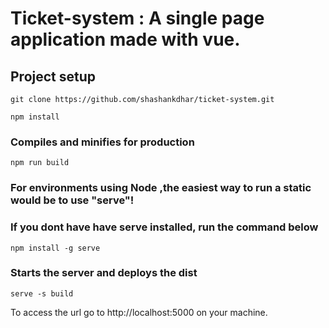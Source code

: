 # Ticket-system : A single page application made with vue.

## Project setup

```
git clone https://github.com/shashankdhar/ticket-system.git
```

```
npm install
```

### Compiles and minifies for production
```
npm run build
```

### For environments using Node ,the easiest way to run a static would be to use "serve"!

### If you dont have have serve installed, run the command below
```
npm install -g serve
```

### Starts the server and deploys the dist
```
serve -s build
```

To access the url go to http://localhost:5000 on your machine.